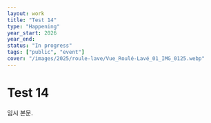 ```yaml
---
layout: work
title: "Test 14"
type: "Happening"
year_start: 2026
year_end:
status: "In progress"
tags: ["public", "event"]
cover: "/images/2025/roule-lave/Vue_Roulé-Lavé_01_IMG_0125.webp"
---
```


# Test 14

임시 본문.
